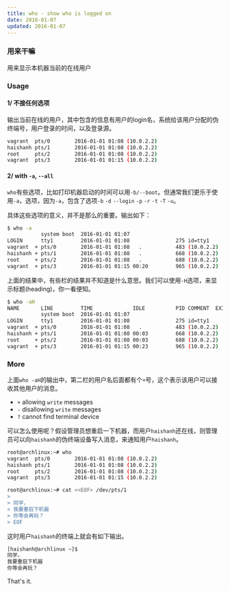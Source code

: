 ```yaml
---
title: who - show who is logged on
date: 2016-01-07
updated: 2016-01-07
---
```

### 用来干嘛

用来显示本机器当前的在线用户

### Usage

#### 1/ 不接任何选项

输出当前在线的用户，其中包含的信息有用户的login名，系统给该用户分配的伪终端号，用户登录的时间，以及登录源。

```sh
vagrant  pts/0        2016-01-01 01:08 (10.0.2.2)
haishanh pts/1        2016-01-01 01:08 (10.0.2.2)
root     pts/2        2016-01-01 01:08 (10.0.2.2)
vagrant  pts/3        2016-01-01 01:15 (10.0.2.2)
```

#### 2/ with `-a`, `--all`

`who`有些选项，比如打印机器启动的时间可以用`-b/--boot`。但通常我们更乐于使用`-a`，选项，因为`-a`，包含了选项`-b` `-d` `--login` `-p` `-r` `-t` `-T` `-u`。

具体这些选项的意义，并不是那么的重要。输出如下：

```sh
$ who -a
           system boot  2016-01-01 01:07
LOGIN      tty1         2016-01-01 01:08               275 id=tty1
vagrant  + pts/0        2016-01-01 01:08   .           483 (10.0.2.2)
haishanh + pts/1        2016-01-01 01:08   .           668 (10.0.2.2)
root     + pts/2        2016-01-01 01:08   .           688 (10.0.2.2)
vagrant  + pts/3        2016-01-01 01:15 00:20         965 (10.0.2.2)
```

上面的结果中，有些栏的结果并不知道是什么意思。我们可以使用`-H`选项，来显示标题(heading)，你一看便知。

```sh
$ who -aH
NAME       LINE         TIME             IDLE          PID COMMENT  EXIT
           system boot  2016-01-01 01:07
LOGIN      tty1         2016-01-01 01:08               275 id=tty1
vagrant  + pts/0        2016-01-01 01:08   .           483 (10.0.2.2)
haishanh + pts/1        2016-01-01 01:08 00:03         668 (10.0.2.2)
root     + pts/2        2016-01-01 01:08 00:03         688 (10.0.2.2)
vagrant  + pts/3        2016-01-01 01:15 00:23         965 (10.0.2.2)
```

### More

上面`who -aH`的输出中，第二栏的用户名后面都有个`+`号，这个表示该用户可以接收其他用户的消息。

  * `+` allowing `write` messages
  * `-` disallowing `write` messages
  * `?` cannot find terminal device

可以怎么使用呢？假设管理员想重启一下机器，而用户`haishanh`还在线，则管理员可以向`haishanh`的伪终端设备写入消息，来通知用户`haishanh`。

```sh
root@archlinux:~# who
vagrant  pts/0        2016-01-01 01:08 (10.0.2.2)
haishanh pts/1        2016-01-01 01:08 (10.0.2.2)
root     pts/2        2016-01-01 01:08 (10.0.2.2)
vagrant  pts/3        2016-01-01 01:15 (10.0.2.2)

root@archlinux:~# cat <<EOF> /dev/pts/1
>
> 同学，
> 我要重启下机器
> 你等会再玩？
> EOF
```

这时用户`haishanh`的终端上就会有如下输出。

```sh
[haishanh@archlinux ~]$
同学，
我要重启下机器
你等会再玩？
```

That's it.
